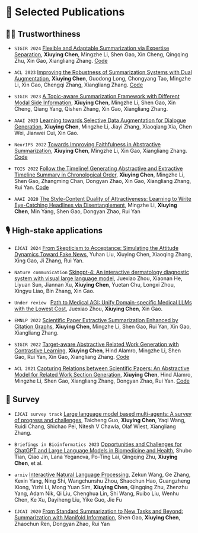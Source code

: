 
# 📝 Selected Publications 
## 🧑‍🎨 Trustworthiness

- `SIGIR 2024` [Flexible and Adaptable Summarization via Expertise Separation](https://arxiv.org/pdf/2406.05360),  **Xiuying Chen**, Mingzhe Li, Shen Gao, Xin Cheng, Qingqing Zhu, Xin Gao, Xiangliang Zhang. [Code](https://github.com/iriscxy/MoE_Summ)
 
- ``ACL 2023`` [Improving the Robustness of Summarization Systems with Dual Augmentation](https://arxiv.org/pdf/2306.01090.pdf), **Xiuying Chen**, Guodong Long, Chongyang Tao, Mingzhe Li, Xin Gao, Chengqi Zhang, Xiangliang Zhang. [Code](https://github.com/iriscxy/robustness)

- ``SIGIR 2023`` [A Topic-aware Summarization Framework with Different Modal Side Information](https://arxiv.org/pdf/2305.11503.pdf), **Xiuying Chen**, Mingzhe Li, Shen Gao, Xin Cheng, Qiang Yang, Qishen Zhang, Xin Gao, Xiangliang Zhang.

 
- ``AAAI 2023`` [Learning towards Selective Data Augmentation for Dialogue Generation](https://arxiv.org/pdf/2303.09719.pdf), **Xiuying Chen**, Mingzhe Li, Jiayi Zhang, Xiaoqiang Xia, Chen Wei, Jianwei Cui, Xin Gao.

- ``NeurIPS 2022`` [Towards Improving Faithfulness in Abstractive Summarization](https://arxiv.org/pdf/2210.01877.pdf), **Xiuying Chen**, Mingzhe Li, Xin Gao, Xiangliang Zhang. [Code](https://github.com/iriscxy/FES)

- ``TOIS 2022`` [Follow the Timeline! Generating Abstractive and Extractive Timeline Summary in Chronological Order](https://dl.acm.org/doi/pdf/10.1145/3517221), **Xiuying Chen**, Mingzhe Li, Shen Gao, Zhangming Chan, Dongyan Zhao, Xin Gao, Xiangliang Zhang, Rui Yan. [Code](https://github.com/iriscxy/Unified-Timeline-Summarizer)

- ``AAAI 2020`` [The Style-Content Duality of Attractiveness: Learning to Write Eye-Catching Headlines via Disentanglement](https://ojs.aaai.org/index.php/AAAI/article/view/17565), Mingzhe Li, **Xiuying Chen**, Min Yang, Shen Gao, Dongyan Zhao, Rui Yan



## 🎙 High-stake applications

- `IJCAI 2024` [From Skepticism to Acceptance: Simulating the Attitude Dynamics Toward Fake News](https://arxiv.org/pdf/2403.09498), Yuhan Liu, Xiuying Chen, Xiaoqing Zhang, Xing Gao, Ji Zhang, Rui Yan.
 
- ``Nature communication`` [Skingpt-4: An interactive dermatology diagnostic system with visual large language model](https://repository.kaust.edu.sa/server/api/core/bitstreams/bced51ee-848c-41b8-8a7c-595a719e37b7/content), Juexiao Zhou, Xiaonan He, Liyuan Sun, Jiannan Xu, **Xiuying Chen**, Yuetan Chu, Longxi Zhou, Xingyu Liao, Bin Zhang, Xin Gao.

- ``Under review `` [Path to Medical AGI: Unify Domain-specific Medical LLMs with the Lowest Cost](https://arxiv.org/pdf/2306.10765.pdf), Juexiao Zhou, **Xiuying Chen**, Xin Gao.

- ``EMNLP 2022`` [Scientific Paper Extractive Summarization Enhanced by Citation Graphs](https://arxiv.org/pdf/2212.04214.pdf), **Xiuying Chen**, Mingzhe Li, Shen Gao, Rui Yan, Xin Gao, Xiangliang Zhang.


- ``SIGIR 2022`` [Target-aware Abstractive Related Work Generation with Contrastive Learning](https://arxiv.org/pdf/2205.13339.pdf), **Xiuying Chen**, Hind Alamro, Mingzhe Li, Shen Gao, Rui Yan, Xin Gao, Xiangliang Zhang. [Code](https://github.com/iriscxy/Target-aware-RWG)

- ``ACL 2021`` [Capturing Relations between Scientific Papers: An Abstractive Model for Related Work Section Generation](https://aclanthology.org/2021.acl-long.473.pdf), **Xiuying Chen**, Hind Alamro, Mingzhe Li, Shen Gao, Xiangliang Zhang, Dongyan Zhao, Rui Yan. [Code](https://github.com/iriscxy/relatedworkgeneration)


## 📒 Survey
- ``IJCAI survey track`` [Large language model based multi-agents: A survey of progress and challenges](https://arxiv.org/pdf/2402.01680), Taicheng Guo, **Xiuying Chen**, Yaqi Wang, Ruidi Chang, Shichao Pei, Nitesh V Chawla, Olaf Wiest, Xiangliang Zhang. 

- ``Briefings in Bioinformatics 2023`` [Opportunities and Challenges for ChatGPT and Large Language Models in Biomedicine and Health](https://arxiv.org/pdf/2306.10070.pdf), Shubo Tian, Qiao Jin, Lana Yeganova, Po-Ting Lai, Qingqing Zhu, **Xiuying Chen**, et al.


- ``arxiv`` [Interactive Natural Language Processing](https://arxiv.org/pdf/2305.13246.pdf), Zekun Wang, Ge Zhang, Kexin Yang, Ning Shi, Wangchunshu Zhou, Shaochun Hao, Guangzheng Xiong, Yizhi Li, Mong Yuan Sim, **Xiuying Chen**, Qingqing Zhu, Zhenzhu Yang, Adam Nik, Qi Liu, Chenghua Lin, Shi Wang, Ruibo Liu, Wenhu Chen, Ke Xu, Dayiheng Liu, Yike Guo, Jie Fu

- ``IJCAI 2020`` [From Standard Summarization to New Tasks and Beyond: Summarization with Manifold Information](https://arxiv.org/pdf/2005.04684.pdf), Shen Gao, **Xiuying Chen**, Zhaochun Ren, Dongyan Zhao, Rui Yan

 